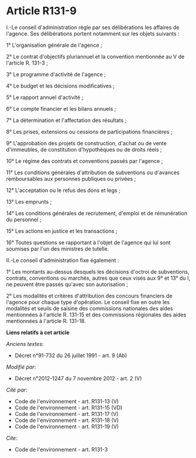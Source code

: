 # Article R131-9

I.-Le conseil d'administration règle par ses délibérations les affaires de l'agence. Ses délibérations portent notamment sur
les objets suivants : 

1° L'organisation générale de l'agence ; 

2° Le contrat d'objectifs pluriannuel et la convention mentionnée au V de l'article R. 131-3 ; 

3° Le programme d'activité de l'agence ; 

4°          Le budget et les décisions modificatives ; 

5° Le rapport annuel d'activité ; 

6° Le compte financier et les bilans annuels ; 

7° La détermination et l'affectation des résultats ; 

8° Les prises, extensions ou cessions de participations financières ; 

9° L'approbation des projets de construction, d'achat ou de vente d'immeubles, de constitution d'hypothèques ou de droits
réels ; 

10° Le régime des contrats et conventions passés par l'agence ; 

11° Les conditions générales d'attribution de subventions ou d'avances remboursables aux personnes publiques ou privées ; 

12° L'acceptation ou le refus des dons et legs ; 

13° Les emprunts ; 

14° Les conditions générales de recrutement, d'emploi et de rémunération du personnel ; 

15° Les actions en justice et les transactions ; 

16° Toutes questions se rapportant à l'objet de l'agence qui lui sont soumises par l'un des ministres de tutelle. 

II.-Le conseil d'administration fixe également : 

1° Les montants au-dessus desquels les décisions d'octroi de subventions, contrats, conventions ou marchés, autres que ceux
visés aux 9° et 13° du I, ne peuvent être passés qu'avec son autorisation ; 

2° Les modalités et critères d'attribution des concours financiers de l'agence pour chaque type d'opération. Le conseil fixe
en outre les modalités et seuils de saisine des commissions nationales des aides mentionnées à l'article R. 131-15 et des
commissions régionales des aides mentionnées à l'article R. 131-18.

**Liens relatifs à cet article**

_Anciens textes_:

  - Décret n°91-732 du 26 juillet 1991 - art. 9 (Ab)

_Modifié par_:

  - Décret n°2012-1247 du 7 novembre 2012 - art. 2 (V)

_Cité par_:

  - Code de l'environnement - art. R131-13 (V)
  - Code de l'environnement - art. R131-15 (VD)
  - Code de l'environnement - art. R131-17 (V)
  - Code de l'environnement - art. R131-18 (V)
  - Code de l'environnement - art. R131-19 (V)

_Cite_:

  - Code de l'environnement - art. R131-3
